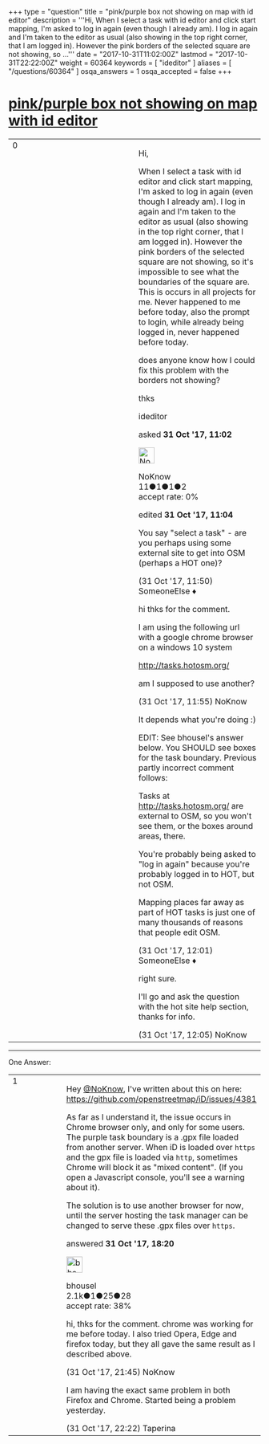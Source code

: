 +++
type = "question"
title = "pink/purple box not showing on map with id editor"
description = '''Hi, When I select a task with id editor and click start mapping, I&#x27;m asked to log in again (even though I already am). I log in again and I&#x27;m taken to the editor as usual (also showing in the top right corner, that I am logged in). However the pink borders of the selected square are not showing, so ...'''
date = "2017-10-31T11:02:00Z"
lastmod = "2017-10-31T22:22:00Z"
weight = 60364
keywords = [ "ideditor" ]
aliases = [ "/questions/60364" ]
osqa_answers = 1
osqa_accepted = false
+++

<div class="headNormal">

# [pink/purple box not showing on map with id editor](/questions/60364/pinkpurple-box-not-showing-on-map-with-id-editor)

</div>

<div id="main-body">

<div id="askform">

<table id="question-table" style="width:100%;">
<colgroup>
<col style="width: 50%" />
<col style="width: 50%" />
</colgroup>
<tbody>
<tr>
<td style="width: 30px; vertical-align: top"><div class="vote-buttons">
<span id="post-60364-upvote" class="ajax-command post-vote up" rel="nofollow" title="I like this post (click again to cancel)"> </span>
<div id="post-60364-score" class="post-score" title="current number of votes">
0
</div>
<span id="post-60364-downvote" class="ajax-command post-vote down" rel="nofollow" title="I dont like this post (click again to cancel)"> </span> <span id="favorite-mark" class="ajax-command favorite-mark" rel="nofollow" title="mark/unmark this question as favorite (click again to cancel)"> </span>
<div id="favorite-count" class="favorite-count">
&#10;</div>
</div></td>
<td><div id="item-right">
<div class="question-body">
<p>Hi,</p>
<p>When I select a task with id editor and click start mapping, I'm asked to log in again (even though I already am). I log in again and I'm taken to the editor as usual (also showing in the top right corner, that I am logged in). However the pink borders of the selected square are not showing, so it's impossible to see what the boundaries of the square are. This is occurs in all projects for me. Never happened to me before today, also the prompt to login, while already being logged in, never happened before today.</p>
<p>does anyone know how I could fix this problem with the borders not showing?</p>
<p>thks</p>
</div>
<div id="question-tags" class="tags-container tags">
<span class="post-tag tag-link-ideditor" rel="tag" title="see questions tagged &#39;ideditor&#39;">ideditor</span>
</div>
<div id="question-controls" class="post-controls">
&#10;</div>
<div class="post-update-info-container">
<div class="post-update-info post-update-info-user">
<p>asked <strong>31 Oct '17, 11:02</strong></p>
<img src="https://secure.gravatar.com/avatar/79f4db9686e9e66c1ecfa6e20371a600?s=32&amp;d=identicon&amp;r=g" class="gravatar" width="32" height="32" alt="NoKnow&#39;s gravatar image" />
<p><span>NoKnow</span><br />
<span class="score" title="11 reputation points">11</span><span title="1 badges"><span class="badge1">●</span><span class="badgecount">1</span></span><span title="1 badges"><span class="silver">●</span><span class="badgecount">1</span></span><span title="2 badges"><span class="bronze">●</span><span class="badgecount">2</span></span><br />
<span class="accept_rate" title="Rate of the user&#39;s accepted answers">accept rate:</span> <span title="NoKnow has no accepted answers">0%</span></p>
</div>
<div class="post-update-info post-update-info-edited">
<p><span> edited <strong>31 Oct '17, 11:04</strong> </span></p>
</div>
</div>
<div id="comments-container-60364" class="comments-container">
<span id="60365"></span>
<div id="comment-60365" class="comment">
<div id="post-60365-score" class="comment-score">
&#10;</div>
<div class="comment-text">
<p>You say "select a task" - are you perhaps using some external site to get into OSM (perhaps a HOT one)?</p>
</div>
<div id="comment-60365-info" class="comment-info">
<span class="comment-age">(31 Oct '17, 11:50)</span> <span class="comment-user userinfo">SomeoneElse ♦</span>
</div>
</div>
<span id="60367"></span>
<div id="comment-60367" class="comment">
<div id="post-60367-score" class="comment-score">
&#10;</div>
<div class="comment-text">
<p>hi thks for the comment.</p>
<p>I am using the following url with a google chrome browser on a windows 10 system</p>
<p><a href="http://tasks.hotosm.org/">http://tasks.hotosm.org/</a></p>
<p>am I supposed to use another?</p>
</div>
<div id="comment-60367-info" class="comment-info">
<span class="comment-age">(31 Oct '17, 11:55)</span> <span class="comment-user userinfo">NoKnow</span>
</div>
</div>
<span id="60368"></span>
<div id="comment-60368" class="comment">
<div id="post-60368-score" class="comment-score">
&#10;</div>
<div class="comment-text">
<p>It depends what you're doing :)</p>
<p>EDIT: See bhousel's answer below. You SHOULD see boxes for the task boundary. Previous partly incorrect comment follows:</p>
<p>Tasks at <a href="http://tasks.hotosm.org/">http://tasks.hotosm.org/</a> are external to OSM, so you won't see them, or the boxes around areas, there.</p>
<p>You're probably being asked to "log in again" because you're probably logged in to HOT, but not OSM.</p>
<p>Mapping places far away as part of HOT tasks is just one of many thousands of reasons that people edit OSM.</p>
</div>
<div id="comment-60368-info" class="comment-info">
<span class="comment-age">(31 Oct '17, 12:01)</span> <span class="comment-user userinfo">SomeoneElse ♦</span>
</div>
</div>
<span id="60369"></span>
<div id="comment-60369" class="comment">
<div id="post-60369-score" class="comment-score">
&#10;</div>
<div class="comment-text">
<p>right sure.</p>
<p>I'll go and ask the question with the hot site help section, thanks for info.</p>
</div>
<div id="comment-60369-info" class="comment-info">
<span class="comment-age">(31 Oct '17, 12:05)</span> <span class="comment-user userinfo">NoKnow</span>
</div>
</div>
</div>
<div id="comment-tools-60364" class="comment-tools">
&#10;</div>
<div class="clear">
&#10;</div>
<div id="comment-60364-form-container" class="comment-form-container">
&#10;</div>
<div class="clear">
&#10;</div>
</div></td>
</tr>
</tbody>
</table>

------------------------------------------------------------------------

<div class="tabBar">

<span id="sort-top"></span>

<div class="headQuestions">

One Answer:

</div>

</div>

<span id="60379"></span>

<div id="answer-container-60379" class="answer">

<table style="width:100%;">
<colgroup>
<col style="width: 50%" />
<col style="width: 50%" />
</colgroup>
<tbody>
<tr>
<td style="width: 30px; vertical-align: top"><div class="vote-buttons">
<span id="post-60379-upvote" class="ajax-command post-vote up" rel="nofollow" title="I like this post (click again to cancel)"> </span>
<div id="post-60379-score" class="post-score" title="current number of votes">
1
</div>
<span id="post-60379-downvote" class="ajax-command post-vote down" rel="nofollow" title="I dont like this post (click again to cancel)"> </span>
</div></td>
<td><div class="item-right">
<div class="answer-body">
<p>Hey <a href="https://help.openstreetmap.org/users/14382/noknow">@NoKnow</a>, I've written about this on here: <a href="https://github.com/openstreetmap/iD/issues/4381">https://github.com/openstreetmap/iD/issues/4381</a></p>
<p>As far as I understand it, the issue occurs in Chrome browser only, and only for some users. The purple task boundary is a .gpx file loaded from another server. When iD is loaded over <code>https</code> and the gpx file is loaded via <code>http</code>, sometimes Chrome will block it as "mixed content". (If you open a Javascript console, you'll see a warning about it).</p>
<p>The solution is to use another browser for now, until the server hosting the task manager can be changed to serve these .gpx files over <code>https</code>.</p>
</div>
<div class="answer-controls post-controls">
&#10;</div>
<div class="post-update-info-container">
<div class="post-update-info post-update-info-user">
<p>answered <strong>31 Oct '17, 18:20</strong></p>
<img src="https://secure.gravatar.com/avatar/5372740989fdca18458f194a285fcb3e?s=32&amp;d=identicon&amp;r=g" class="gravatar" width="32" height="32" alt="bhousel&#39;s gravatar image" />
<p><span>bhousel</span><br />
<span class="score" title="2089 reputation points"><span>2.1k</span></span><span title="1 badges"><span class="badge1">●</span><span class="badgecount">1</span></span><span title="25 badges"><span class="silver">●</span><span class="badgecount">25</span></span><span title="28 badges"><span class="bronze">●</span><span class="badgecount">28</span></span><br />
<span class="accept_rate" title="Rate of the user&#39;s accepted answers">accept rate:</span> <span title="bhousel has 13 accepted answers">38%</span></p>
</div>
</div>
<div id="comments-container-60379" class="comments-container">
<span id="60383"></span>
<div id="comment-60383" class="comment">
<div id="post-60383-score" class="comment-score">
&#10;</div>
<div class="comment-text">
<p>hi, thks for the comment. chrome was working for me before today. I also tried Opera, Edge and firefox today, but they all gave the same result as I described above.</p>
</div>
<div id="comment-60383-info" class="comment-info">
<span class="comment-age">(31 Oct '17, 21:45)</span> <span class="comment-user userinfo">NoKnow</span>
</div>
</div>
<span id="60384"></span>
<div id="comment-60384" class="comment">
<div id="post-60384-score" class="comment-score">
&#10;</div>
<div class="comment-text">
<p>I am having the exact same problem in both Firefox and Chrome. Started being a problem yesterday.</p>
</div>
<div id="comment-60384-info" class="comment-info">
<span class="comment-age">(31 Oct '17, 22:22)</span> <span class="comment-user userinfo">Taperina</span>
</div>
</div>
</div>
<div id="comment-tools-60379" class="comment-tools">
&#10;</div>
<div class="clear">
&#10;</div>
<div id="comment-60379-form-container" class="comment-form-container">
&#10;</div>
<div class="clear">
&#10;</div>
</div></td>
</tr>
</tbody>
</table>

</div>

<div class="paginator-container-left">

</div>

</div>

</div>

